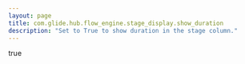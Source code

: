```yaml
---
layout: page
title: com.glide.hub.flow_engine.stage_display.show_duration
description: "Set to True to show duration in the stage column."
---
```

true